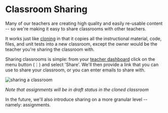 # Classroom Sharing

Many of our teachers are creating high quality and easily re-usable content --
so we're making it easy to share classrooms with other teachers.

It works just like [cloning](classroom/management?id=cloning-classrooms) in that it copies all the
instructional material, code, files, and unit tests into a new classroom, except
the owner would be the teacher you're sharing the classroom with.

Sharing classrooms is simple: from your [teacher dashboard](/teacher) click on
the menu button (⋮) and select 'Share'. We'll then provide a link that you can
use to share your classroom, or you can enter emails to share with.

![sharing a classroom](https://i.imgur.com/8FMrMg0.gif)

*Note that assignments will be in draft status in the cloned classroom*

In the future, we'll also introduce sharing on a more granular level -- namely:
assignments.
